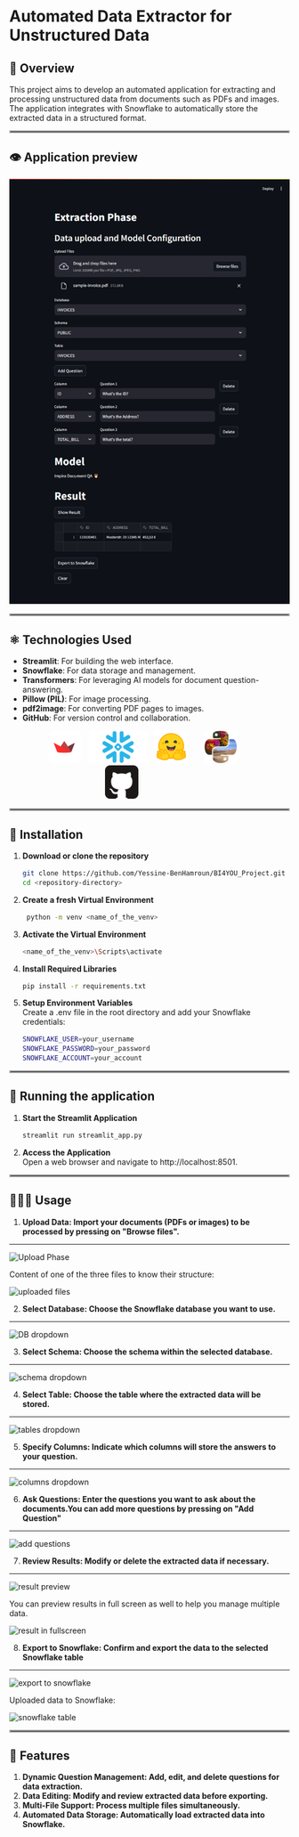 # Automated Data Extractor for Unstructured Data

## 🎯 Overview

This project aims to develop an automated application for extracting and processing unstructured data from documents such as PDFs and images. The application integrates with Snowflake to automatically store the extracted data in a structured format.
<hr style="border: 2px solid darkgray;">

## 👁️ Application preview
![Main Page](assets/img/img.png)


<hr style="border: 2px solid darkgray;">

## ⚛️ Technologies Used

- **Streamlit**: For building the web interface.
- **Snowflake**: For data storage and management.
- **Transformers**: For leveraging AI models for document question-answering.
- **Pillow (PIL)**: For image processing.
- **pdf2image**: For converting PDF pages to images.
- **GitHub**: For version control and collaboration.

<div style="text-align: center">
    <img src="assets/icons/streamlit.jpg" style="width:60px; height:60px; display: inline-block; margin-right: 10px; border-radius: 10px;">
    <img src="assets/icons/snowflake.png" style="width:105px; height:60px; display: inline-block; margin-right: 10px;">
    <img src="assets/icons/transformers.png" style="width:60px; height:60px; display: inline-block; margin-right: 25px;">
    <img src="assets/icons/pillow.png" style="width:60px; height:60px; display: inline-block; margin-right: 25px;">
    <img src="assets/icons/github.png" style="width:60px; height:60px; display: inline-block; margin-right: 100px;">
</div>

<hr style="border: 2px solid darkgray;">

## 🔧 Installation

1. **Download or clone the repository**

   ```bash
   git clone https://github.com/Yessine-BenHamroun/BI4YOU_Project.git
   cd <repository-directory>
2. **Create a fresh Virtual Environment**
    ```bash
     python -m venv <name_of_the_venv>
3. **Activate the Virtual Environment**
    ```bash
    <name_of_the_venv>\Scripts\activate
4. **Install Required Libraries**

   ```bash
   pip install -r requirements.txt

5. **Setup Environment Variables**\
   Create a .env file in the root directory and add your Snowflake credentials:

   ```bash
   SNOWFLAKE_USER=your_username
   SNOWFLAKE_PASSWORD=your_password
   SNOWFLAKE_ACCOUNT=your_account
<hr style="border: 2px solid darkgray;">

## 🤖 Running the application

1. **Start the Streamlit Application**
   ```bash
   streamlit run streamlit_app.py

2. **Access the Application**\
   Open a web browser and navigate to http://localhost:8501.
<hr style="border: 2px solid darkgray;">

## 👨🏻‍💻 Usage

1. **Upload Data: Import your documents (PDFs or images) to be processed by pressing on "Browse files".**
---
![Upload Phase](assets/img/upload.png)

Content of one of the three files to know their structure:

![uploaded files](assets/img/uploadedfiles.png)

2. **Select Database: Choose the Snowflake database you want to use.**
---
![DB dropdown](assets/img/db_dd.png)

3. **Select Schema: Choose the schema within the selected database.**
---
![schema dropdown](assets/img/schema_dd.png)

4. **Select Table: Choose the table where the extracted data will be stored.**
---
![tables dropdown](assets/img/tables_dd.png)

5. **Specify Columns: Indicate which columns will store the answers to your question.**
---
![columns dropdown](assets/img/columns_dd.png)

6. **Ask Questions: Enter the questions you want to ask about the documents.You can add more questions by pressing on "Add Question"**
---
![add questions](assets/img/add_qst.png)

7. **Review Results: Modify or delete the extracted data if necessary.**
---
![result preview](assets/img/preview.png)

You can preview results in full screen as well to help you manage multiple data.

![result in fullscreen](assets/img/preview_fs.png)

8. **Export to Snowflake: Confirm and export the data to the selected Snowflake table**
---
![export to snowflake](assets/img/export.png)

Uploaded data to Snowflake:

![snowflake table](assets/img/snowflakedata.png)
<hr style="border: 2px solid darkgray;">

## 🚀 Features
1. **Dynamic Question Management: Add, edit, and delete questions for data extraction.**
2. **Data Editing: Modify and review extracted data before exporting.**
3. **Multi-File Support: Process multiple files simultaneously.**
4. **Automated Data Storage: Automatically load extracted data into Snowflake.**


